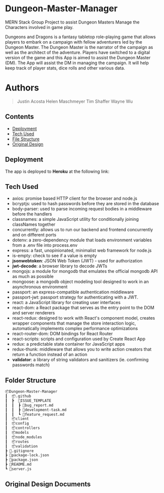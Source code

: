 # Dungeon-Master-Manager
MERN Stack Group Project to assist Dungeon Masters Manage the Characters involved in game play.  

Dungeons and Dragons is a fantasy tabletop role-playing game that allows players to embark on a campaign with fellow adventurers led by the Dungeon Master. The Dungeon Master is the narrator of the campaign as well as the architect of the adventure. Players have switched to a digital version of the game and this App is aimed to assist the Dungeon Master (DM).  The App will assist the DM in managing the campaign. It will help keep track of player stats, dice rolls and other various data. 

# Authors
> Justin Acosta
> Helen Maschmeyer 
> Tim Shaffer
> Wayne Wu

## Contents
* [Deployment](#deployment)
* [Tech Used](#tech-used)
* [File Structure](#folder-structure)
* [Original Design](#original-design-documents)


## Deployment
The app is deployed to **Heroku** at the following link:  

## Tech Used

* axios:  promise based HTTP client for the browser and node.js
* bcryptjs: used to hash passwords before they are stored in the database
* body-parser: used to parse incoming request bodies in a middleware before the handlers
* classnames:  a simple JavaScript utility for conditionally joining classNames together
* concurrently: allows us to run our backend and frontend concurrently and on different ports
* dotenv: a zero-dependency module that loads environment variables from a .env file into process.env 
* express: a fast, unopinionated, minimalist web framework for node.js
* is-empty: check to see if a value is empty
* **jsonwebtoken**: JSON Web Token (JWT) - used for authorization
* **jwt-decode**: a browser library to decode JWTs
* mongojs: a module for mongodb that emulates the official mongodb API as much as possible
* mongoose: a mongodb object modeling tool designed to work in an asynchronous environment
* passport: an express-compatible authentication middleware
* passport-jwt: passport strategy for authenticating with a JWT. 
* react: a JavaScript library for creating user interfaces
* react-dom: a React package that serves as the entry point to the DOM and server renderers
* react-redux: designed to work with React's component model, creates wrapper components that manage the store interaction logic, automatically implements complex performance optimizations
* react-router-dom: DOM bindings for React Router
* react-scripts: scripts and configuration used by Create React App
* redux: a predictable state container for JavaScript apps 
* redux-thunk: middleware that allows you to write action creators that return a function instead of an action 
* **validator**: a library of string validators and sanitizers (ie. confirming passwords match)

## Folder Structure

```bash
📦Dungeon-Master-Manager
┃  📦.github
┃  ┣  📂ISSUE_TEMPLATE
┃  ┃  ┣ 📜bug_report.md
┃  ┃  ┣ 📜development-task.md
┃  ┃  ┗ 📜feature_request.md
┃  📦client
┃  📦config
┃  📦controllers
┃  📦models
┃  📦node_modules
┃  📦routes
┃  📦validation
┣ 📜.gitignore
┣ 📜package-lock.json
┣ 📜package.json
┣ 📜README.md
┗ 📜server.js
```

## Original Design Documents
